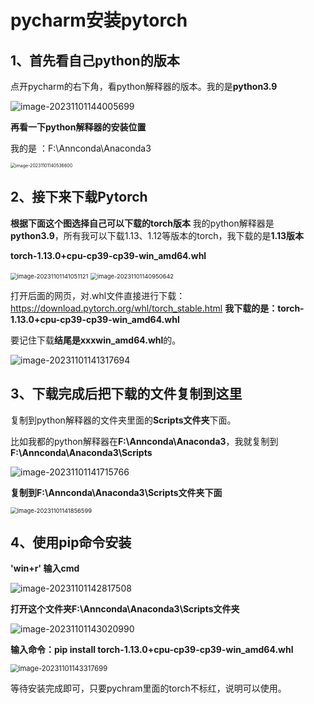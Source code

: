 # pycharm安装pytorch

## 1、首先看自己python的版本

点开pycharm的右下角，看python解释器的版本。我的是**python3.9**

![image-20231101144005699](https://panger-1330565050.cos.ap-beijing.myqcloud.com/202501242301122.png)



**再看一下python解释器的安装位置**

我的是 ：F:\Annconda\Anaconda3

<img src="https://panger-1330565050.cos.ap-beijing.myqcloud.com/202501242301598.png" alt="image-20231101140536600" style="zoom:50%;" />



## 2、接下来下载Pytorch

**根据下面这个图选择自己可以下载的torch版本**
我的python解释器是**python3.9**，所有我可以下载1.13、1.12等版本的torch，我下载的是**1.13版本**

**torch-1.13.0+cpu-cp39-cp39-win_amd64.whl**

<img src="https://panger-1330565050.cos.ap-beijing.myqcloud.com/202501242301978.png" alt="image-20231101141051121" style="zoom:67%;" />



<img src="https://panger-1330565050.cos.ap-beijing.myqcloud.com/202501242301676.png" alt="image-20231101140950642" style="zoom:67%;" />

打开后面的网页，对.whl文件直接进行下载：https://download.pytorch.org/whl/torch_stable.html
**我下载的是：torch-1.13.0+cpu-cp39-cp39-win_amd64.whl**

要记住下载**结尾是xxxwin_amd64.whl**的。

![image-20231101141317694](https://panger-1330565050.cos.ap-beijing.myqcloud.com/202501242301660.png)

## 3、下载完成后把下载的文件复制到这里

复制到python解释器的文件夹里面的**Scripts文件夹**下面。

比如我都的python解释器在**F:\Annconda\Anaconda3**，我就复制到**F:\Annconda\Anaconda3\Scripts**

![image-20231101141715766](https://panger-1330565050.cos.ap-beijing.myqcloud.com/202501242301516.png)

**复制到F:\Annconda\Anaconda3\Scripts文件夹下面**

<img src="https://panger-1330565050.cos.ap-beijing.myqcloud.com/202501242301090.png" alt="image-20231101141856599" style="zoom:67%;" />

## 4、使用pip命令安装

**'win+r' 输入cmd**

![image-20231101142817508](https://panger-1330565050.cos.ap-beijing.myqcloud.com/202501242301766.png)

**打开这个文件夹F:\Annconda\Anaconda3\Scripts文件夹**

![image-20231101143020990](https://panger-1330565050.cos.ap-beijing.myqcloud.com/202501242301997.png)

**输入命令：pip install torch-1.13.0+cpu-cp39-cp39-win_amd64.whl**

<img src="https://panger-1330565050.cos.ap-beijing.myqcloud.com/202501242301819.png" alt="image-20231101143317699" style="zoom: 80%;" />

等待安装完成即可，只要pychram里面的torch不标红，说明可以使用。



